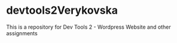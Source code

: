 # devtools2Verykovska
This is a repository for Dev Tools 2 - Wordpress Website and other assignments 
